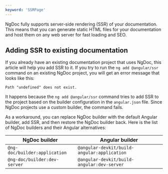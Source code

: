 ```yaml
---
keyword: 'SSRPage'
---
```


NgDoc fully supports server-side rendering (SSR) of your documentation. This
means that you can generate static HTML files for your documentation and host
them on any web server for fast loading and SEO.

## Adding SSR to existing documentation

If you already have an existing documentation project that uses NgDoc,
this article will help you add SSR to it. If you try to run the `ng add @angular/ssr`
command on an existing NgDoc project, you will get an error message that looks like this:

```text
Path "undefined" does not exist.
```

It happens because the `ng add @angular/ssr` command tries to add SSR to
the project based on the builder configuration in the `angular.json` file.
Since NgDoc projects use a custom builder, the command fails.

As a workaround, you can replace NgDoc builder with the default Angular
builder, add SSR, and then restore the NgDoc builder back. Here is the list
of NgDoc builders and their Angular alternatives:

| NgDoc builder                 | Angular builder                             |
| ----------------------------- | ------------------------------------------- |
| `@ng-doc/builder:application` | `@angular-devkit/build-angular:application` |
| `@ng-doc/builder:dev-server`  | `@angular-devkit/build-angular:dev-server`  |
